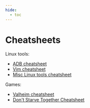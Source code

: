 ```yaml
---
hide:
  - toc
---
```


# Cheatsheets

Linux tools:

- [ADB cheatsheet](https://gist.github.com/igrek51/c514875d65417ac1287962cfaeadd2fe)
- [Vim cheatsheet](https://gist.github.com/igrek51/88844966c689f0a25d5bbf9a70cc636e)
- [Misc Linux tools cheatsheet](https://gist.github.com/igrek51/d1c219e028d2a6d200092aee30afc167)

Games:

- [Valheim cheatsheet](https://gist.github.com/igrek51/d8338adf72869912d85ec7bfdf33153a)
- [Don't Starve Together Cheatsheet](https://gist.github.com/igrek51/48ba0ed4ca28cc8819634eff02827438)

